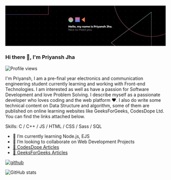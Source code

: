 ![Design and Development](https://github.com/priyansh74/priyansh74/blob/main/1621430980480.jpg)
### Hi there 👋, I'm Priyansh Jha
![Profile views](https://gpvc.arturio.dev/priyansh74)  

I'm Priyansh, I am a pre-final year electronics and communication engineering student currently learning and working with Front-end Technologies. I am interested as well as have a passion for Software Development and love Problem Solving. I describe myself as a passionate developer who loves coding and the web platform ❤️.
I also do write some technical content on Data Structure and algorithm, some of them are published on online learning websites like GeeksForGeeks, CodesDope Ltd. You can find the links attached below. 



Skills: C / C++ /  JS / HTML / CSS / Sass /  SQL 

- 🌱 I’m currently learning Node.js, EJS 
- 👯 I’m looking to collaborate on Web Development Projects 
- [:page_facing_up: CodesDope Articles](https://www.codesdope.com/blog/author/75471/?author=75471)
- [:page_facing_up: GeeksForGeeks Articles](https://auth.geeksforgeeks.org/user/priyanshjha99/articles)




[<img src='https://cdn.jsdelivr.net/npm/simple-icons@3.0.1/icons/github.svg' alt='github' height='40'>](https://github.com/priyansh74)  

![GitHub stats](https://github-readme-stats.vercel.app/api?username=priyansh74&show_icons=true)  



